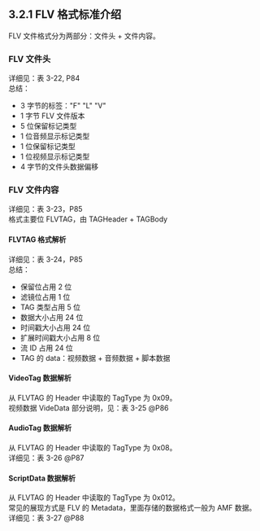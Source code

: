## 3.2.1 FLV 格式标准介绍

FLV 文件格式分为两部分：文件头 + 文件内容。

### FLV 文件头

详细见：表 3-22, P84   
总结：
- 3 字节的标签："F" "L" "V"
- 1 字节 FLV 文件版本
- 5 位保留标记类型
- 1 位音频显示标记类型
- 1 位保留标记类型
- 1 位视频显示标记类型
- 4 字节的文件头数据偏移

### FLV 文件内容
详细见：表 3-23，P85   
格式主要位 FLVTAG，由 TAGHeader + TAGBody

#### FLVTAG 格式解析
详细见：表 3-24，P85   
总结：
- 保留位占用 2 位
- 滤镜位占用 1 位
- TAG 类型占用 5 位
- 数据大小占用 24 位
- 时间戳大小占用 24 位
- 扩展时间戳大小占用 8 位
- 流 ID 占用 24 位
- TAG 的 data：视频数据 + 音频数据 + 脚本数据

#### VideoTag 数据解析

从 FLVTAG 的 Header 中读取的 TagType 为 0x09。   
视频数据 VideData 部分说明，见：表 3-25 @P86

#### AudioTag 数据解析
从 FLVTAG 的 Header 中读取的 TagType 为 0x08。      
详细见：表 3-26 @P87  

#### ScriptData 数据解析
从 FLVTAG 的 Header 中读取的 TagType 为 0x012。   
常见的展现方式是 FLV 的 Metadata，里面存储的数据格式一般为 AMF 数据。   
详细见：表 3-27 @P88

